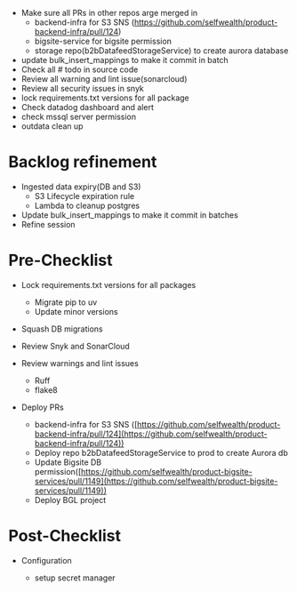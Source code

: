 - Make sure all PRs in other repos arge merged in
  - backend-infra for S3 SNS (https://github.com/selfwealth/product-backend-infra/pull/124)
  - bigsite-service for bigsite permission
  - storage repo(b2bDatafeedStorageService) to create aurora database
- update bulk_insert_mappings to make it commit in batch
- Check all # todo in source code
- Review all warning and lint issue(sonarcloud)
- Review all security issues in snyk
- lock requirements.txt versions for all package
- Check datadog dashboard and alert
- check mssql server permission
- outdata clean up





# Backlog refinement

* Ingested data expiry(DB and S3)
  * S3 Lifecycle expiration rule
  * Lambda to cleanup postgres
* Update bulk\_insert\_mappings to make it commit in batches
* Refine session

# Pre-Checklist

* Lock requirements.txt versions for all packages

  * Migrate pip to uv
  * Update minor versions
* Squash DB migrations
* Review Snyk and SonarCloud
* Review warnings and lint issues

  * Ruff
  * flake8
* Deploy PRs

  * backend-infra for S3 SNS ([https://github.com/selfwealth/product-backend-infra/pull/124](https://github.com/selfwealth/product-backend-infra/pull/124))
  * Deploy repo b2bDatafeedStorageService to prod to create Aurora db
  * Update Bigsite DB permission([https://github.com/selfwealth/product-bigsite-services/pull/1149](https://github.com/selfwealth/product-bigsite-services/pull/1149))
  * Deploy BGL project


# Post-Checklist

* Configuration

  * setup secret manager
